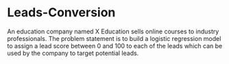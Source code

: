 # Leads-Conversion
An education company named X Education sells online courses to industry professionals. The problem statement is to build a logistic regression model to assign a lead score between 0 and 100 to each of the leads which can be used by the company to target potential leads.
